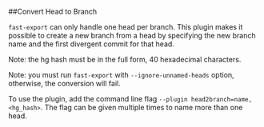 ##Convert Head to Branch

`fast-export` can only handle one head per branch. This plugin makes it possible
to create a new branch from a head by specifying the new branch name and
the first divergent commit for that head.

Note: the hg hash must be in the full form, 40 hexadecimal characters.

Note: you must run `fast-export` with `--ignore-unnamed-heads` option,
otherwise, the conversion will fail.

To use the plugin, add the command line flag `--plugin head2branch=name,<hg_hash>`.
The flag can be given multiple times to name more than one head.
